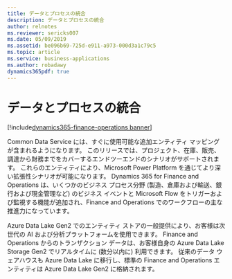 ```yaml
---
title: データとプロセスの統合
description: データとプロセスの統合
author: relnotes
ms.reviewer: sericks007
ms.date: 05/09/2019
ms.assetid: be096b69-725d-e911-a973-000d3a1c79c5
ms.topic: article
ms.service: business-applications
ms.author: robadawy
dynamics365pdf: true
---
```

# データとプロセスの統合

[!include[dynamics365-finance-operations banner](../includes/dynamics365-finance-operations.md)]

Common Data Service には、すぐに使用可能な追加エンティティ マッピングが含まれるようになります。 このリリースでは、プロジェクト、在庫、販売、調達から財務までをカバーするエンドツーエンドのシナリオがサポートされます。 これらのエンティティにより、Microsoft Power Platform を通じてより深い拡張性シナリオが可能になります。 Dynamics 365 for Finance and Operations は、いくつかのビジネス プロセス分野 (製造、倉庫および輸送、銀行および現金管理など) のビジネス イベントと Microsoft Flow をトリガーおよび監視する機能が追加され、Finance and Operations でのワークフローの主な推進力になっています。

<!--note from editor:  In second sentence in below para should it be "Azure Data Lake Storage Gen2" or "Azure Data Lake Store Gen2" ? 
In second sentence below, is there a word missing ? "Transactional data from Finance and Operations is available in a customer’s own Azure Data Lake Storage Gen2 _______  in real time (within minutes)." ? -->

Azure Data Lake Gen2 でのエンティティ ストアの一般提供により、お客様は次世代の AI および分析プラットフォームを使用できます。 Finance and Operations からのトランザクション データは、お客様自身の Azure Data Lake Storage Gen2 でリアルタイムに (数分以内に) 利用できます。 従来のデータ ウェアハウスも Azure Data Lake に移行し、標準の Finance and Operations エンティティは Azure Data Lake Gen2 に格納されます。 


